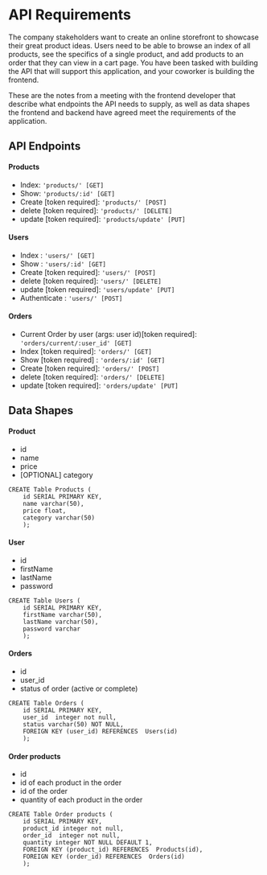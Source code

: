 # API Requirements
The company stakeholders want to create an online storefront to showcase their great product ideas. Users need to be able to browse an index of all products, see the specifics of a single product, and add products to an order that they can view in a cart page. You have been tasked with building the API that will support this application, and your coworker is building the frontend.

These are the notes from a meeting with the frontend developer that describe what endpoints the API needs to supply, as well as data shapes the frontend and backend have agreed meet the requirements of the application. 

## API Endpoints
#### Products
- Index: ```'products/' [GET] ```
- Show: ```'products/:id' [GET] ```
- Create [token required]: ```'products/' [POST] ```
- delete [token required]: ```'products/' [DELETE] ```
- update [token required]: ```'products/update' [PUT] ```

#### Users
- Index : ```'users/' [GET] ```
- Show : ```'users/:id' [GET] ```
- Create [token required]: ```'users/' [POST] ```
- delete [token required]: ```'users/' [DELETE] ```
- update [token required]: ```'users/update' [PUT] ```
- Authenticate :  ```'users/' [POST] ```

#### Orders
- Current Order by user (args: user id)[token required]: ```'orders/current/:user_id' [GET] ```
- Index [token required]: ```'orders/' [GET] ```
- Show [token required] : ```'orders/:id' [GET] ```
- Create [token required]: ```'orders/' [POST] ```
- delete [token required]: ```'orders/' [DELETE] ```
- update [token required]: ```'orders/update' [PUT] ```
## Data Shapes
#### Product
-  id
- name
- price
- [OPTIONAL] category

```
CREATE Table Products (
    id SERIAL PRIMARY KEY, 
    name varchar(50), 
    price float,
    category varchar(50)
    );
```

#### User
- id
- firstName
- lastName
- password

```
CREATE Table Users (
    id SERIAL PRIMARY KEY, 
    firstName varchar(50), 
    lastName varchar(50),
    password varchar
    );
```
#### Orders
- id
- user_id
- status of order (active or complete)

```
CREATE Table Orders (
    id SERIAL PRIMARY KEY, 
    user_id  integer not null, 
    status varchar(50) NOT NULL, 
    FOREIGN KEY (user_id) REFERENCES  Users(id)
    );
```
#### Order products
- id
- id of each product in the order
- id of the order 
- quantity of each product in the order

```
CREATE Table Order products (
    id SERIAL PRIMARY KEY, 
    product_id integer not null, 
    order_id  integer not null, 
    quantity integer NOT NULL DEFAULT 1, 
    FOREIGN KEY (product_id) REFERENCES  Products(id),
    FOREIGN KEY (order_id) REFERENCES  Orders(id)
    );